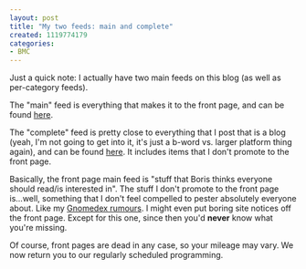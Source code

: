 ```yaml
--- 
layout: post
title: "My two feeds: main and complete"
created: 1119774179
categories: 
- BMC
---
```

Just a quick note: I actually have two main feeds on this blog (as well as per-category feeds).

The "main" feed is everything that makes it to the front page, and can be found <a href="http://www.bmannconsulting.com/node/feed">here</a>.

The "complete" feed is pretty close to everything that I post that is a blog (yeah, I'm not going to get into it, it's just a b-word vs. larger platform thing again), and can be found <a href="http://www.bmannconsulting.com/blog/feed">here</a>. It includes items that I don't promote to the front page.

Basically, the front page main feed is "stuff that Boris thinks everyone should read/is interested in". The stuff I don't promote to the front page is...well, something that I don't feel compelled to pester absolutely everyone about. Like my <a href="http://www.bmannconsulting.com/node/1494">Gnomedex rumours</a>. I might even put boring site notices off the front page. Except for this one, since then you'd <strong>never</strong> know what you're missing.

Of course, front pages are dead in any case, so your mileage may vary. We now return you to our regularly scheduled programming.

